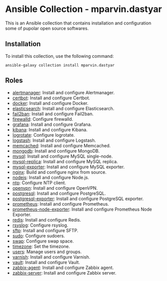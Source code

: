 # Ansible Collection - mparvin.dastyar

This is an Ansible collection that contains installation and configuration some of pupolar open source softwares.

## Installation

To install this collection, use the following command:

```shell
ansible-galaxy collection install mparvin.dastyar
```

## Roles
- [alertmanager](roles/alertmanager/README.md): Install and configure Alertmanager.
- [certbot](roles/certbot/README.md): Install and configure Certbot.
- [docker](roles/docker/README.md): Install and configure Docker.
- [elasticsearch](roles/elasticsearch/README.md): Install and configure Elasticsearch.
- [fail2ban](roles/fail2ban/README.md): Install and configure Fail2ban.
- [firewalld](roles/firewalld/README.md): Configure firewalld.
- [grafana](roles/grafana/README.md): Install and configure Grafana.
- [kibana](roles/kibana/README.md): Install and configure Kibana.
- [logrotate](roles/logrotate/README.md): Configure logrotate.
- [logstash](roles/logstash/README.md): Install and configure Logstash.
- [memcached](roles/memcached/README.md): Install and configure Memcached.
- [mongodb](roles/mongodb/README.md): Install and configure MongoDB.
- [mysql](roles/mysql/README.md): Install and configure MySQL single-node.
- [mysql-replica](roles/mysql-replica/README.md): Install and configure MySQL replica.
- [mysql-exporter](roles/mysql-exporter/README.md): Install and configure MySQL exporter.
- [nginx](roles/nginx/README.md): Build and configure nginx from source.
- [nodejs](roles/nodejs/README.md): Install and configure Node.js.
- [ntp](roles/ntp/README.md): Configure NTP client.
- [openvpn](roles/openvpn/README.md): Install and configure OpenVPN.
- [postgresql](roles/postgresql/README.md): Install and configure PostgreSQL.
- [postgresql-exporter](roles/postgresql-exporter/README.md): Install and configure PostgreSQL exporter.
- [prometheus](roles/prometheus/README.md): Install and configure Prometheus.
- [prometheus-node-exporter](roles/prometheus-node-exporter/README.md): Install and configure Prometheus Node Exporter.
- [redis](roles/redis/README.md): Install and configure Redis.
- [rsyslog](roles/rsyslog/README.md): Configure rsyslog.
- [sftp](roles/sftp/README.md): Install and configure SFTP.
- [sudo](roles/sudo/README.md): Configure sudoers.
- [swap](roles/swap/README.md): Configure swap space.
- [timezone](roles/timezone/README.md): Set the timezone.
- [users](roles/users/README.md): Manage users and groups.
- [varnish](roles/varnish/README.md): Install and configure Varnish.
- [vault](roles/vault/README.md): Install and configure Vault.
- [zabbix-agent](roles/zabbix-agent/README.md): Install and configure Zabbix agent.
- [zabbix-server](roles/zabbix-server/README.md): Install and configure Zabbix server.